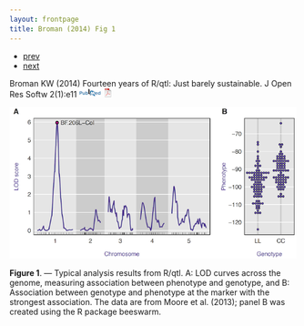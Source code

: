 ```yaml
---
layout: frontpage
title: Broman (2014) Fig 1
---
```


<div class="navbar">
  <div class="navbar-inner">
      <ul class="nav">
          <li><a href="mousebc_fig3.html">prev</a></li>
          <li><a href="iplotCorr.html">next</a></li>
      </ul>
  </div>
</div>

Broman KW (2014) Fourteen years of R/qtl: Just
barely sustainable. J Open Res Softw
2(1):e11
[![Abstract](../icons16/pubmed-icon.png)](http://openresearchsoftware.metajnl.com/article/view/jors.at/43)
[![pdf (948k)](../icons16/pdf-icon.png)](http://www.biostat.wisc.edu/~kbroman/publications/rqtl_14yrs.pdf)

![Broman (2014) Fig 1](../../assets/bigpubpics/rqtlexper_fig1_lg.png)

**Figure 1**. &mdash; Typical analysis results from R/qtl. A: LOD curves across
the genome, measuring association between phenotype and genotype,
and B: Association between genotype and phenotype at the
marker with the strongest association. The data are from Moore et
al. (2013); panel B was created using the R package beeswarm.
